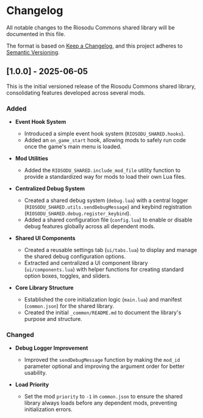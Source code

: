 # Changelog

All notable changes to the Riosodu Commons shared library will be documented in this file.

The format is based on [Keep a Changelog](https://keepachangelog.com/en/1.0.0/),
and this project adheres to [Semantic Versioning](https://semver.org/spec/v2.0.0.html).

## [1.0.0] - 2025-06-05

This is the initial versioned release of the Riosodu Commons shared library, consolidating features developed across several mods.

### Added

-   **Event Hook System**
    -   Introduced a simple event hook system (`RIOSODU_SHARED.hooks`).
    -   Added an `on_game_start` hook, allowing mods to safely run code once the game's main menu is loaded.

-   **Mod Utilities**
    -   Added the `RIOSODU_SHARED.include_mod_file` utility function to provide a standardized way for mods to load their own Lua files.

-   **Centralized Debug System**
    -   Created a shared debug system (`debug.lua`) with a central logger (`RIOSODU_SHARED.utils.sendDebugMessage`) and keybind registration (`RIOSODU_SHARED.debug.register_keybind`).
    -   Added a shared configuration file (`config.lua`) to enable or disable debug features globally across all dependent mods.

-   **Shared UI Components**
    -   Created a reusable settings tab (`ui/tabs.lua`) to display and manage the shared debug configuration options.
    -   Extracted and centralized a UI component library (`ui/components.lua`) with helper functions for creating standard option boxes, toggles, and sliders.

-   **Core Library Structure**
    -   Established the core initialization logic (`main.lua`) and manifest (`common.json`) for the shared library.
    -   Created the initial `_common/README.md` to document the library's purpose and structure.

### Changed

-   **Debug Logger Improvement**
    -   Improved the `sendDebugMessage` function by making the `mod_id` parameter optional and improving the argument order for better usability.

-   **Load Priority**
    -   Set the mod `priority` to `-1` in `common.json` to ensure the shared library always loads before any dependent mods, preventing initialization errors.
